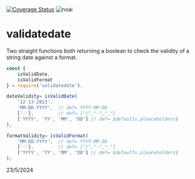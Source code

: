 [![Coverage Status](https://coveralls.io/repos/github/fedeghe/validatedate/badge.svg?branch=master)](https://coveralls.io/github/fedeghe/validatedate?branch=master)
![noai](https://www.jmvc.org/img/humanCoded.png?x=2)

# validatedate

Two straight functions both returning a boolean to check the validity of a string date against a format.


``` js
const {
    isValidDate,
    isValidFormat
} = require('validatedate'),

dateValidity= isValidDate(
    '12-13-2013',
    'MM-DD-YYYY',  // def= YYYY-MM-DD
    ['-'],         // def= ["/","-","."] 
    ['YYYY', 'YY', 'MM', 'DD'] // def= $defaults.pleaceholders$ 
),

formatValidity= isValidFormat(
    'MM-DD-YYYY',  // def= YYYY-MM-DD
    ['-'],         // def= ["/","-","."] 
    ['YYYY', 'YY', 'MM', 'DD'] // def= $defaults.pleaceholders$ 
);
```


23/5/2024